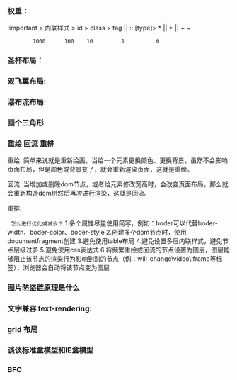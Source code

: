 ### 权重：

!important > 内联样式 > id > class > tag || :: [type]> * || > || + ~

            1000      100    10         1          0

### 圣杯布局：

### 双飞翼布局:

### 瀑布流布局:

### 画个三角形

### 重绘 回流 重排
重绘: 简单来说就是重新绘画，当给一个元素更换颜色、更换背景，虽然不会影响页面布局，但是颜色或背景变了，就会重新渲染页面，这就是重绘。

回流: 当增加或删除dom节点，或者给元素修改宽高时，会改变页面布局，那么就会重新构造dom树然后再次进行渲染，这就是回流。

重排: 

` 怎么进行优化或减少？`
1.多个属性尽量使用简写，例如：boder可以代替boder-width、boder-color、boder-style
2.创建多个dom节点时，使用documentfragment创建
3.避免使用table布局
4.避免设置多层内联样式，避免节点层级过多
5.避免使用css表达式
6.将频繁重绘或回流的节点设置为图层，图层能够阻止该节点的渲染行为影响到别的节点（例：will-change\video\iframe等标签），浏览器会自动将该节点变为图层

### 图片防盗链原理是什么

### 文字兼容 text-rendering:

### grid 布局

### 谈谈标准盒模型和IE盒模型

### BFC